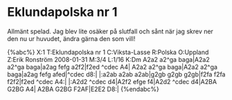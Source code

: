 # Eklundapolska nr 1

Allmänt spelad. Jag blev lite osäker på slutfall och sånt när jag skrev ner den nu ur huvudet, ändra gärna den som vill!

{%abc%}
X:1
T:Eklundapolska nr 1
C:Viksta-Lasse
R:Polska
O:Uppland
Z:Erik Ronström 2008-01-31
M:3/4
L:1/16
K:Dm
A2a2 a2^ga baga|A2a2 a2^ga baga|a2ag fefg a2f2|f2ed ^cdec A4|
A2a2 a2^ga baga|A2a2 a2^ga baga|a2ag fefg afed|^cdec d8:|
|:a2ab a2ab a2ab|g2gb g2gb g2gb|f2fa f2fa f2f2|f2ed ^cdec A4:|
|:A2d2 ^cdec d4|A2f2 efge f4|A2d2 ^cdec d4|A2BA G2BG A4|
A2BA G2BG F2AF|E2E2 D8:|
{%endabc%}


